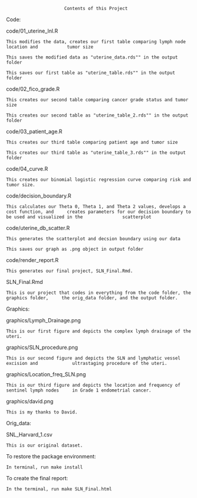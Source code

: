 
                          Contents of this Project

Code:

code/01_uterine_lnl.R

    This modifies the data, creates our first table comparing lymph node location and           tumor size  

    This saves the modified data as "uterine_data.rds"" in the output folder

    This saves our first table as "uterine_table.rds"" in the output folder 


code/02_fico_grade.R

    This creates our second table comparing cancer grade status and tumor size  

    This creates our second table as "uterine_table_2.rds"" in the output folder

code/03_patient_age.R

    This creates our third table comparing patient age and tumor size

    This creates our third table as "uterine_table_3.rds"" in the output folder
    
code/04_curve.R

    This creates our binomial logistic regression curve comparing risk and tumor size.

code/decision_boundary.R

    This calculates our Theta 0, Theta 1, and Theta 2 values, develops a cost function, and     creates parameters for our decision boundary to be used and visualized in the               scatterplot

code/uterine_db_scatter.R

    This generates the scatterplot and decsion boundary using our data 
    
    This saves our graph as .png object in output folder
    

code/render_report.R

    This generates our final project, SLN_Final.Rmd.


SLN_Final.Rmd

    This is our project that codes in everything from the code folder, the graphics folder,     the orig_data folder, and the output folder.


Graphics:


graphics/Lymph_Drainage.png

    This is our first figure and depicts the complex lymph drainage of the uteri.
    

graphics/SLN_procedure.png

    This is our second figure and depicts the SLN and lymphatic vessel excision and             ultrastaging procedure of the uteri.

graphics/Location_freq_SLN.png

    This is our third figure and depicts the location and frequency of sentinel lymph nodes     in Grade 1 endometrial cancer.
    

 graphics/david.png   
 
    This is my thanks to David.
    
Orig_data:


SNL_Harvard_1.csv


    This is our original dataset.

    

To restore the package environment:

    In terminal, run make install 

To create the final report:

    In the terminal, run make SLN_Final.html 
